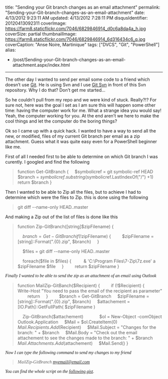title: "Sending your Git branch changes as an email attachment"
permalink: "Sending-your-Git-branch-changes-as-an-email-attachment"
date: 4/13/2012 9:23:11 AM
updated: 4/13/2012 7:28:11 PM
disqusIdentifier: 20120413092311
coverImage: https://farm8.staticflickr.com/7046/6829846914_d0c6a8da4a_h.jpg
coverSize: partial
thumbnailImage: https://farm8.staticflickr.com/7046/6829846914_6d316434c6_q.jpg
coverCaption: "Anse Noire, Martinique"
tags: ["DVCS", "Git", "PowerShell"]
alias:
 - /post/Sending-your-Git-branch-changes-as-an-email-attachment.aspx/index.html
---
<!-- [![IMG_1586](http://farm8.staticflickr.com/7046/6829846914_6d316434c6_m.jpg)](http://www.flickr.com/photos/laurentkempe/6829846914/ "IMG_1586 by Laurent Kempé, on Flickr") -->
The other day I wanted to send per email some code to a friend which doesn’t use [Git](http://git-scm.com/). He is using Svn and I use [Git Svn](http://schacon.github.com/git/git-svn.html) in front of this Svn repository. Why I do that? Don’t get me started…

So he couldn’t pull from my repo and we were kind of stuck. Really?!? For sure not, here was the goal I set as I am sure this will happen some other time: having the computer work for me. What a strange idea you would say! Yeah, the computer working for you. At the end aren’t we here to make the cool things and let the computer do the boring things?
<!-- more -->

Ok so I came up with a quick hack. I wanted to have a way to send all the new, or modified, files of my current Git branch per email as a zip attachment. Guess what it was quite easy even for a PowerShell beginner like me.

First of all I needed first to be able to determine on which Git branch I was curently. I googled and find the following

> function Get-GitBranch {
>     $symbolicref = git symbolic-ref HEAD
>     $branch = $symbolicref.substring($symbolicref.LastIndexOf("/") +1)
>     return $branch
> }

Then I wanted to be able to Zip all the files, but to achieve I had to determine which were the files to Zip. this is done using the following 

> git diff --name-only HEAD..master

And making a Zip out of the list of files is done like this

> function Zip-GitBranch([string]$zipFilename) {
> 
>     $branch = Get-GitBranch
>    
>     if (!$zipFilename) {
>         $zipFilename = [string]::Format(".\{0}.zip", $branch)
>     }
> 
>     $files = git diff --name-only HEAD..master
> 
>     foreach($file in $files) {
>          & 'C:\Program Files\7-Zip\7z.exe' a $zipFilename $file
>     }
>    
>     return $zipFilename
> }

*<font face="Georgia">Finally I wanted to be able to send the zip as an attachment of an email using Outlook</font>*

> function MailZip-GitBanch($Recipient) {
>    
>     if (!$Recipient) {
>         Write-Host "You need to pass the email of the recipient as parameter"
>         return
>     }
>    
>     $branch = Get-GitBranch
>     $zipFilename = [string]::Format(".\{0}.zip", $branch)
>     $attachement = [IO.Path]::GetFullPath( $zipFilename )
> 
>     Zip-GitBranch($attachement)
>        
>     $ol = New-Object -comObject Outlook.Application
>     $Mail = $ol.CreateItem(0)
>     $Mail.Recipients.Add($Recipient)
>     $Mail.Subject = "Changes for the branch: " + $branch
>     $Mail.Body = "Check out the email attachement to see the changes made to the branch: " + $branch
>     $Mail.Attachments.Add($attachement)
>     $Mail.Send()
> }

*<font face="Georgia">Now I can type the following command to send my changes to my friend</font>*

> *<font face="Georgia">MailZip-GitBranch myemail@email.com</font>*

*<font face="Georgia">You can find the whole script on the [following gist](https://gist.github.com/2371417).</font>*
